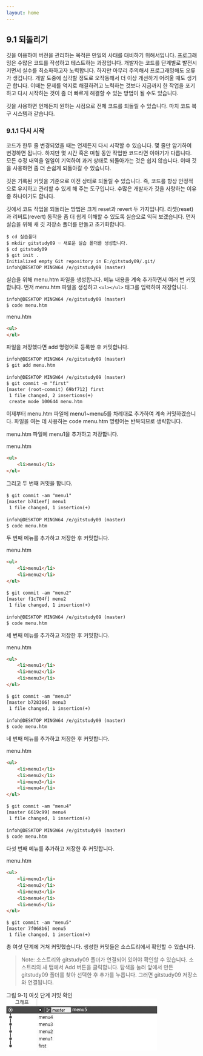 ```yaml
---
layout: home
---
```

## 9.1 되돌리기
깃을 이용하여 버전을 관리하는 목적은 만일의 사태를 대비하기 위해서입니다. 프로그래밍은 수많은 코드를 작성하고 테스트하는 과정입니다. 개발자는 코드를 단계별로 발전시키면서 실수를 최소화하고자 노력합니다. 하지만 아무리 주의해서 프로그래밍해도 오류가 생깁니다. 개발 도중에 심각할 정도로 오작동해서 더 이상 개선하기 어려울 때도 생기곤 합니다. 이때는 문제를 억지로 해결하려고 노력하는 것보다 지금까지 한 작업을 포기하고 다시 시작하는 것이 좀 더 빠르게 해결할 수 있는 방법이 될 수도 있습니다.  

깃을 사용하면 언제든지 원하는 시점으로 전체 코드를 되돌릴 수 있습니다. 마치 코드 복구 시스템과 같습니다.  

### 9.1.1 다시 시작
코드가 한두 줄 변경되었을 때는 언제든지 다시 시작할 수 있습니다. 몇 줄만 암기하여 변경하면 됩니다. 하지만 몇 시간 혹은 며칠 동안 작업한 코드라면 이야기가 다릅니다. 모든 수정 내역을 일일이 기억하여 과거 상태로 되돌아가는 것은 쉽지 않습니다. 이때 깃을 사용하면 좀 더 손쉽게 되돌아갈 수 있습니다.  

깃은 기록된 커밋을 기준으로 이전 상태로 되돌릴 수 있습니다. 즉, 코드를 항상 안정적으로 유지하고 관리할 수 있게 해 주는 도구입니다. 수많은 개발자가 깃을 사랑하는 이유 중 하나이기도 합니다.  

깃에서 코드 작업을 되돌리는 방법은 크게 reset과 revert 두 가지입니다. 리셋(reset)과 리버트(revert) 동작을 좀 더 쉽게 이해할 수 있도록 실습으로 익혀 보겠습니다. 먼저 실습을 위해 새 깃 저장소 폴더를 만들고 초기화합니다.  

```
$ cd 실습폴더
$ mkdir gitstudy09 ☜ 새로운 실습 폴더를 생성합니다.
$ cd gitstudy09
$ git init .
Initialized empty Git repository in E:/gitstudy09/.git/
infoh@DESKTOP MINGW64 /e/gitstudy09 (master)

```

실습을 위해 menu.htm 파일을 생성합니다. 메뉴 내용을 계속 추가하면서 여러 번 커밋합니다. 먼저 menu.htm 파일을 생성하고 `<ul></ul>` 태그를 입력하여 저장합니다.  

```
infoh@DESKTOP MINGW64 /e/gitstudy09 (master)
$ code menu.htm
```

menu.htm
```html
<ul>
</ul>
```
 

파일을 저장했다면 add 명령어로 등록한 후 커밋합니다.

```
infoh@DESKTOP MINGW64 /e/gitstudy09 (master)
$ git add menu.htm

infoh@DESKTOP MINGW64 /e/gitstudy09 (master)
$ git commit -m "first"
[master (root-commit) 69bf712] first
 1 file changed, 2 insertions(+)
 create mode 100644 menu.htm

```

이제부터 menu.htm 파일에 menu1~menu5를 차례대로 추가하여 계속 커밋하겠습니다. 파일을 여는 데 사용하는 code menu.htm 명령어는 반복되므로 생략합니다.  

menu.htm 파일에 menu1을 추가하고 저장합니다.  

menu.htm
```html
<ul>
    <li>menu1</li>
</ul>
```
 

그리고 두 번째 커밋을 합니다.  
```
$ git commit -am "menu1"
[master b741eef] menu1
 1 file changed, 1 insertion(+)

infoh@DESKTOP MINGW64 /e/gitstudy09 (master)
$ code menu.htm

```

두 번째 메뉴를 추가하고 저장한 후 커밋합니다.  

menu.htm
```html
<ul>
    <li>menu1</li>
    <li>menu2</li>
</ul>

```
 

```
$ git commit -am "menu2"
[master f1c704f] menu2
 1 file changed, 1 insertion(+)

infoh@DESKTOP MINGW64 /e/gitstudy09 (master)
$ code menu.htm

```

세 번째 메뉴를 추가하고 저장한 후 커밋합니다.  

menu.htm
```html
<ul>
    <li>menu1</li>
    <li>menu2</li>
    <li>menu3</li>
</ul>

```
 
```
$ git commit -am "menu3"
[master b728366] menu3
 1 file changed, 1 insertion(+)

infoh@DESKTOP MINGW64 /e/gitstudy09 (master)
$ code menu.htm

```

네 번째 메뉴를 추가하고 저장한 후 커밋합니다.  

menu.htm
```html
<ul>
    <li>menu1</li>
    <li>menu2</li>
    <li>menu3</li>
    <li>menu4</li>
</ul>
```
 

 
```
$ git commit -am "menu4"
[master 6619c99] menu4
 1 file changed, 1 insertion(+)

infoh@DESKTOP MINGW64 /e/gitstudy09 (master)
$ code menu.htm

```

다섯 번째 메뉴를 추가하고 저장한 후 커밋합니다.  

menu.htm
```html
<ul>
    <li>menu1</li>
    <li>menu2</li>
    <li>menu3</li>
    <li>menu4</li>
    <li>menu5</li>
</ul>
```
 
```
$ git commit -am "menu5"
[master 7f068b6] menu5
 1 file changed, 1 insertion(+)

```

총 여섯 단계에 거쳐 커밋했습니다. 생성한 커밋들은 소스트리에서 확인할 수 있습니다.  

>Note: 소스트리와 gitstudy09 폴더가 연결되어 있어야 확인할 수 있습니다. 소스트리의 새 탭에서 Add 버튼을 클릭합니다. 탐색을 눌러 앞에서 만든 gitstudy09 폴더를 찾아 선택한 후 추가를 누릅니다. 그러면 gitstudy09 저장소와 연결됩니다.  


그림 9-1] 여섯 단계 커밋 확인
![](./img/09-1.jpg)

<br><br>